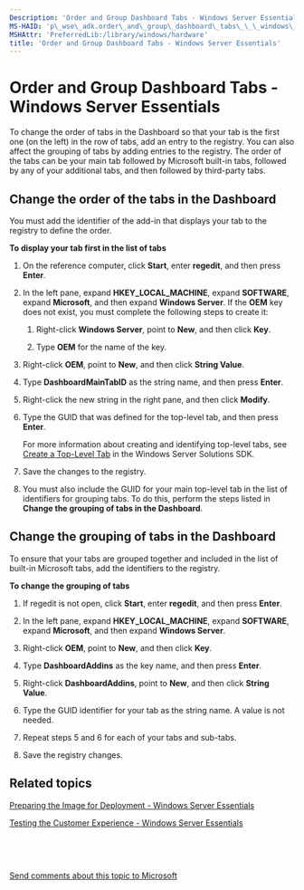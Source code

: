 ```yaml
---
Description: 'Order and Group Dashboard Tabs - Windows Server Essentials'
MS-HAID: 'p\_wse\_adk.order\_and\_group\_dashboard\_tabs\_\_\_windows\_server\_essentials'
MSHAttr: 'PreferredLib:/library/windows/hardware'
title: 'Order and Group Dashboard Tabs - Windows Server Essentials'
---
```


# Order and Group Dashboard Tabs - Windows Server Essentials


To change the order of tabs in the Dashboard so that your tab is the first one (on the left) in the row of tabs, add an entry to the registry. You can also affect the grouping of tabs by adding entries to the registry. The order of the tabs can be your main tab followed by Microsoft built-in tabs, followed by any of your additional tabs, and then followed by third-party tabs.

## <span id="Change_the_order_of_the_tabs_in_the_Dashboard"></span><span id="change_the_order_of_the_tabs_in_the_dashboard"></span><span id="CHANGE_THE_ORDER_OF_THE_TABS_IN_THE_DASHBOARD"></span>Change the order of the tabs in the Dashboard


You must add the identifier of the add-in that displays your tab to the registry to define the order.

**To display your tab first in the list of tabs**

1.  On the reference computer, click **Start**, enter **regedit**, and then press **Enter**.

2.  In the left pane, expand **HKEY\_LOCAL\_MACHINE**, expand **SOFTWARE**, expand **Microsoft**, and then expand **Windows Server**. If the **OEM** key does not exist, you must complete the following steps to create it:

    1.  Right-click **Windows Server**, point to **New**, and then click **Key**.

    2.  Type **OEM** for the name of the key.

3.  Right-click **OEM**, point to **New**, and then click **String Value**.

4.  Type **DashboardMainTabID** as the string name, and then press **Enter**.

5.  Right-click the new string in the right pane, and then click **Modify**.

6.  Type the GUID that was defined for the top-level tab, and then press **Enter**.

    For more information about creating and identifying top-level tabs, see [Create a Top-Level Tab](http://msdn.microsoft.com/library/gg513957) in the Windows Server Solutions SDK.

7.  Save the changes to the registry.

8.  You must also include the GUID for your main top-level tab in the list of identifiers for grouping tabs. To do this, perform the steps listed in **Change the grouping of tabs in the Dashboard**.

## <span id="Change_the_grouping_of_tabs_in_the_Dashboard"></span><span id="change_the_grouping_of_tabs_in_the_dashboard"></span><span id="CHANGE_THE_GROUPING_OF_TABS_IN_THE_DASHBOARD"></span>Change the grouping of tabs in the Dashboard


To ensure that your tabs are grouped together and included in the list of built-in Microsoft tabs, add the identifiers to the registry.

**To change the grouping of tabs**

1.  If regedit is not open, click **Start**, enter **regedit**, and then press **Enter**.

2.  In the left pane, expand **HKEY\_LOCAL\_MACHINE**, expand **SOFTWARE**, expand **Microsoft**, and then expand **Windows Server**.

3.  Right-click **OEM**, point to **New**, and then click **Key**.

4.  Type **DashboardAddins** as the key name, and then press **Enter**.

5.  Right-click **DashboardAddins**, point to **New**, and then click **String Value**.

6.  Type the GUID identifier for your tab as the string name. A value is not needed.

7.  Repeat steps 5 and 6 for each of your tabs and sub-tabs.

8.  Save the registry changes.

## <span id="related_topics"></span>Related topics


[Preparing the Image for Deployment - Windows Server Essentials](preparing-the-image-for-deployment---windows-server-essentials.md)

[Testing the Customer Experience - Windows Server Essentials](testing-the-customer-experience---windows-server-essentials.md)

 

 

[Send comments about this topic to Microsoft](mailto:wsddocfb@microsoft.com?subject=Documentation%20feedback%20%5Bp_wse_adk\p_wse_adk%5D:%20Order%20and%20Group%20Dashboard%20Tabs%20-%20Windows%20Server%20Essentials%20%20RELEASE:%20%284/11/2016%29&body=%0A%0APRIVACY%20STATEMENT%0A%0AWe%20use%20your%20feedback%20to%20improve%20the%20documentation.%20We%20don't%20use%20your%20email%20address%20for%20any%20other%20purpose,%20and%20we'll%20remove%20your%20email%20address%20from%20our%20system%20after%20the%20issue%20that%20you're%20reporting%20is%20fixed.%20While%20we're%20working%20to%20fix%20this%20issue,%20we%20might%20send%20you%20an%20email%20message%20to%20ask%20for%20more%20info.%20Later,%20we%20might%20also%20send%20you%20an%20email%20message%20to%20let%20you%20know%20that%20we've%20addressed%20your%20feedback.%0A%0AFor%20more%20info%20about%20Microsoft's%20privacy%20policy,%20see%20http://privacy.microsoft.com/default.aspx. "Send comments about this topic to Microsoft")




